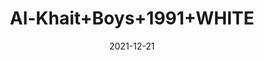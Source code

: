 ---
title: 'Al-Khait+Boys+1991+WHITE'
date: '2021-12-21' 
metatag: '' 
inventory: '2.0' 
draft: false 
# meta description 
shortDescripton: 'Al-Khait+Boys+1991+WHITE'
description: 'Boys'
longdescription: ''
featured: False
# product Price
price: '1911.0'
priceBefore: '2730.0'
# Product Short Description
shortDescription: 'Al-Khait+Boys+1991+WHITE'
productID: 'C870F201-6762-EC11-995F-005056B3A416'
type: 'products'
category: 'Boys' 
thumnailproduct: 'https://alkhait.eralive.net/images/products/C870F201-6762-EC11-995F-005056B3A4161.png' 
images:
  - image: 'images/products/C870F201-6762-EC11-995F-005056B3A4161.png'  
  - image: 'images/products/C870F201-6762-EC11-995F-005056B3A4162.png'  
  - image: 'images/products/C870F201-6762-EC11-995F-005056B3A4163.png'  
---